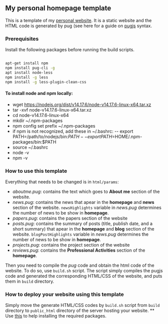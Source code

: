 ## My personal homepage template

This is a template of my [personal website](https://www.cs.virginia.edu/~rgq5aw/). It is a static website and the HTML code is generated by pug (see here for a guide on [pugjs]([pug](https://pugjs.org/api/getting-started.html)) syntax.

### Prerequisites 

Install the following packages before running the build scripts.
```bash

apt-get install npm
npm install pug-cli -g
apt install node-less
npm install -g less
npm install -g less-plugin-clean-css
```
#### To install node and npm locally:
- wget https://nodejs.org/dist/v14.17.6/node-v14.17.6-linux-x64.tar.xz
- tar -xvf node-v14.17.6-linux-x64.tar.xz
- cd node-v14.17.6-linux-x64
- mkdir ~/.npm-packages
- npm config set prefix ~/.npm-packages
- if npm is not recognized, add these in ~/.bashrc:
    -- export PATH=/path/to/nodejs/bin:$PATH
    -- export PATH=$HOME/.npm-packages/bin:$PATH
- source ~/.bashrc
- node -v
- npm -v

### How to use this template

Everything that needs to be changed is in ```html/params```:

- *aboutme.pug*: contains the text which goes to **About me** section of the website.
- *news.pug*: contains the news that apear in the **homepage** and **news** section of the website. ```newsHighlights``` variable in *news.pug* determines the number of news to be show in **homepage**.
- *papers.pug*: contains the papers section of the website
- *posts.pug*: contains the summary of posts (title, publish date, and a short summary) that apear in the **homepage** and **blog** section of the website. ```blogPostHighlights``` variable in *news.pug* determines the number of news to be show in **homepage**.
- *projects.pug*: contains the project section of the website
- *reviews.pug*: contains the **Professional Activities** section of the **homepage**.

Then you need to compile the *pug* code and obtain the html code of the website. To do so, use ```build.sh``` script. The script simply compiles the pugjs code and generated the corresponding HTML/CSS of the website, and puts them in ```build``` directory. 

### How to deploy your website using this template
Simply move the generate HTML/CSS codes by ```build.sh``` script from ```build``` directory to ```public_html``` directory of the server hosting your website.
** Use [this](https://stackoverflow.com/questions/18088372/how-to-npm-install-global-not-as-root) to help installing the required packages. 
